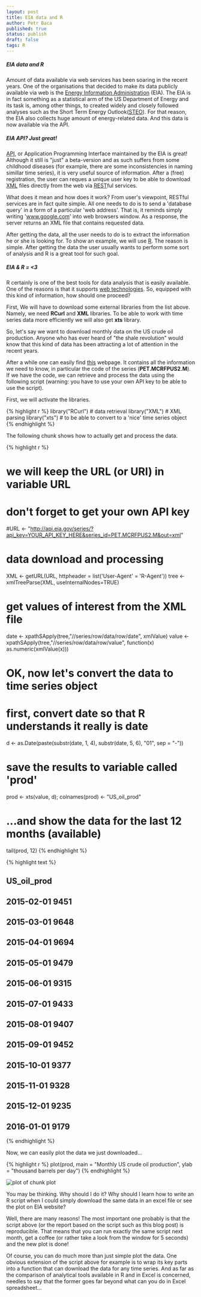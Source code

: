 ```yaml
---
layout: post
title: EIA data and R
author: Petr Baca
published: true
status: publish
draft: false
tags: R
---
```

##### EIA data and R
 
Amount of data available via web services has been soaring in the recent years. One of the organisations that decided to make its data publicly available via web is the [Energy Information Administration](http://www.eia.gov) (EIA). The EIA is in fact something as a statistical arm of the US Department of Energy and its task is, among other things, to created widely and closely followed analyses such as the Short Term Energy Outlook([STEO](http://www.eia.gov/forecasts/steo/report/)). For that reason, the EIA also collects huge amount of energy-related data. And this data is now available via the API.
 
##### EIA API? Just great!
 
[API](http://en.wikipedia.org/wiki/Application_programming_interface), or Application Programming Interface maintained by the EIA is great! Although it still is "just" a beta-version and as such suffers from some childhood diseases (for example, there are some inconsistencies in naming simillar time series), it is very useful source of information. After a (free) registration, the user can reques a unique user key to be able to download [XML](https://en.wikipedia.org/wiki/XML) files directly from the web via [REST](http://en.wikipedia.org/wiki/Representational_state_transfer)ful services.
 
What does it mean and how does it work? From user's viewpoint, RESTful services are in fact quite simple. All one needs to do is to send a 'database query' in a form of a particular 'web address'. That is, it reminds simply writing 'www.google.com' into web browsers window. As a response, the server returns an XML file that contains requested data.
 
After getting the data, all the user needs to do is to extract the information he or she is looking for. To show an example, we will use [R](http://www.r-project.org/). The reason is simple. After getting the data the user usually wants to perform some sort of analysis and R is a great tool for such goal.
 
##### EIA & R = <3
 
R certainly is one of the best tools for data analysis that is easily available. One of the reasons is that it supports [web technologies](http://cran.r-project.org/web/views/WebTechnologies.html). So, equipped with this kind of information, how should one proceed?
 
First, We will have to download some external libraries from the list above. Namely, we need __RCurl__ and __XML__ libraries. To be able to work with time series data more efficiently we will also get __xts__ library.
 
So, let's say we want to download monthly data on the US crude oil production. Anyone who has ever heard of "the shale revolution" would know that this kind of data has been attracting a lot of attention in the recent years.
 
After a while one can easily find [this](http://www.eia.gov/opendata/qb.cfm?category=296686&sdid=PET.MCRFPUS2.M) webpage. It contains all the information we need to know, in particular the code of the series (__PET.MCRFPUS2.M__). If we have the code, we can retrieve and process the data using the following script (warning: you have to use your own API key to be able to use the script).
 

 
First, we will activate the libraries.
 

{% highlight r %}
library("RCurl") # data retrieval
library("XML") # XML parsing
library("xts") # to be able to convert to a 'nice' time series object
{% endhighlight %}
 
The following chunk shows how to actually get and process the data.
 

{% highlight r %}
# we will keep the URL (or URI) in variable URL
# don't forget to get your own API key
 
#URL <- "http://api.eia.gov/series/?api_key=YOUR_API_KEY_HERE&series_id=PET.MCRFPUS2.M&out=xml"
 
# data download and processing
XML <- getURL(URL, httpheader = list('User-Agent' = 'R-Agent'))
tree <- xmlTreeParse(XML, useInternalNodes=TRUE)
  
# get values of interest from the XML file
date <- xpathSApply(tree,"//series/row/data/row/date", xmlValue)
value <- xpathSApply(tree,"//series/row/data/row/value", function(x) as.numeric(xmlValue(x)))
 
# OK, now let's convert the data to time series object
# first, convert date so that R understands it really is date
d <- as.Date(paste(substr(date, 1, 4),
                   substr(date, 5, 6),
                   "01", sep = "-"))
 
# save the results to variable called 'prod'
prod <- xts(value, d); colnames(prod) <- "US_oil_prod"
 
# ...and show the data for the last 12 months (available)
tail(prod, 12)
{% endhighlight %}



{% highlight text %}
##            US_oil_prod
## 2015-02-01        9451
## 2015-03-01        9648
## 2015-04-01        9694
## 2015-05-01        9479
## 2015-06-01        9315
## 2015-07-01        9433
## 2015-08-01        9407
## 2015-09-01        9452
## 2015-10-01        9377
## 2015-11-01        9328
## 2015-12-01        9235
## 2016-01-01        9179
{% endhighlight %}
 
Now, we can easily plot the data we just downloaded...
 

{% highlight r %}
plot(prod, main = "Monthly US crude oil production", ylab = "thousand barrels per day")
{% endhighlight %}

![plot of chunk plot](/figures/plot-1.png)
 
You may be thinking. Why should I do it? Why should I learn how to write an R script when I could simply download the same data in an excel file or see the plot on EIA website?
 
Well, there are many reasons! The most important one probably is that the script above (or the report based on the script such as this blog post) is reproducible. That means that you can run exactly the same script next month, get a coffee (or rather take a look from the window for 5 seconds) and the new plot is done!
 
Of course, you can do much more than just simple plot the data. One obvious extension of the script above for example is to wrap its key parts into a function that can download the data for any time series. And as far as the comparison of analytical tools available in R and in Excel is concerned, needles to say that the former goes far beyond what can you do in Excel spreadsheet...
 

